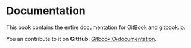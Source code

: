 Documentation
=============

This book contains the entire documentation for GitBook and gitbook.io.

You an contribute to it on **GitHub**: [GitbookIO/documentation](https://github.com/GitbookIO/documentation).


